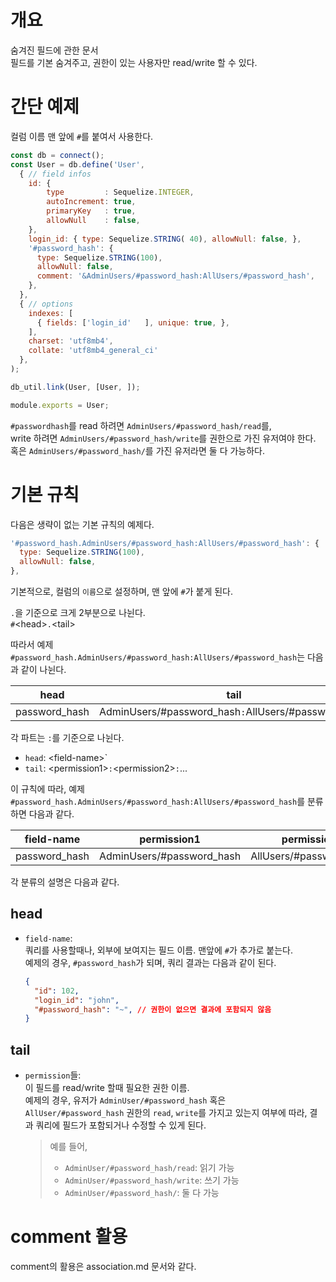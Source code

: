 # 개요
숨겨진 필드에 관한 문서  
필드를 기본 숨겨주고, 권한이 있는 사용자만 read/write 할 수 있다.  

# 간단 예제
컬럼 이름 맨 앞에 `#`를 붙여서 사용한다.
```javascript
const db = connect();
const User = db.define('User',
  { // field infos
    id: {
        type         : Sequelize.INTEGER,
        autoIncrement: true,
        primaryKey   : true,
        allowNull    : false,
    },
    login_id: { type: Sequelize.STRING( 40), allowNull: false, },
    '#password_hash': {
      type: Sequelize.STRING(100),
      allowNull: false,
      comment: '&AdminUsers/#password_hash:AllUsers/#password_hash',
    },
  },
  { // options
    indexes: [
      { fields: ['login_id'   ], unique: true, },
    ],
    charset: 'utf8mb4',
    collate: 'utf8mb4_general_ci'
  },
);

db_util.link(User, [User, ]);

module.exports = User;
```
`#passwordhash`를 read 하려면 `AdminUsers/#password_hash/read`를,  
write 하려면 `AdminUsers/#password_hash/write`를 권한으로 가진 유저여야 한다.  
혹은 `AdminUsers/#password_hash/`를 가진 유저라면 둘 다 가능하다.  

# 기본 규칙
다음은 생략이 없는 기본 규칙의 예제다.
```javascript
'#password_hash.AdminUsers/#password_hash:AllUsers/#password_hash': {  /*** field ***/
  type: Sequelize.STRING(100),
  allowNull: false,
},
```
기본적으로, 컬럼의 `이름`으로 설정하며, 맨 앞에 `#`가 붙게 된다.

`.`을 기준으로 크게 2부분으로 나뉜다.  
`#`\<head\>`.`\<tail\>  

따라서 예제 `#password_hash.AdminUsers/#password_hash:AllUsers/#password_hash`는 다음과 같이 나뉜다.  

|     head     |  tail  |
| :----------: |  :---: |
| password_hash |   AdminUsers/#password_hash`:`AllUsers/#password_hash   |

각 파트는 `:`를 기준으로 나뉜다.
- `head`: \<field-name\>`
- `tail`: \<permission1\>`:`\<permission2\>`:`...

이 규칙에 따라, 예제 `#password_hash.AdminUsers/#password_hash:AllUsers/#password_hash`를 분류하면 다음과 같다.  

| field-name | permission1 | permission2 |
| :--------: | :-----: | :--------: |
|   password_hash   |   AdminUsers/#password_hash   |   AllUsers/#password_hash       |

각 분류의 설명은 다음과 같다.  
## head
- `field-name`:  
  쿼리를 사용할때나, 외부에 보여지는 필드 이름. 맨앞에 `#`가 추가로 붙는다.  
  예제의 경우, `#password_hash`가 되며, 쿼리 결과는 다음과 같이 된다.
  ```json
  {
    "id": 102,
    "login_id": "john",
    "#password_hash": "~", // 권한이 없으면 결과에 포함되지 않음
  }
  ```

## tail
- `permission`들:  
  이 필드를 read/write 할때 필요한 권한 이름.  
  예제의 경우, 유저가 `AdminUser/#password_hash` 혹은 `AllUser/#password_hash` 권한의 `read`, `write`를 가지고 있는지 여부에 따라, 결과 쿼리에 필드가 포함되거나 수정할 수 있게 된다.  

  > 예를 들어,
  > - `AdminUser/#password_hash/read`: 읽기 가능
  > - `AdminUser/#password_hash/write`: 쓰기 가능
  > - `AdminUser/#password_hash/`: 둘 다 가능

# comment 활용
comment의 활용은 association.md 문서와 같다.
